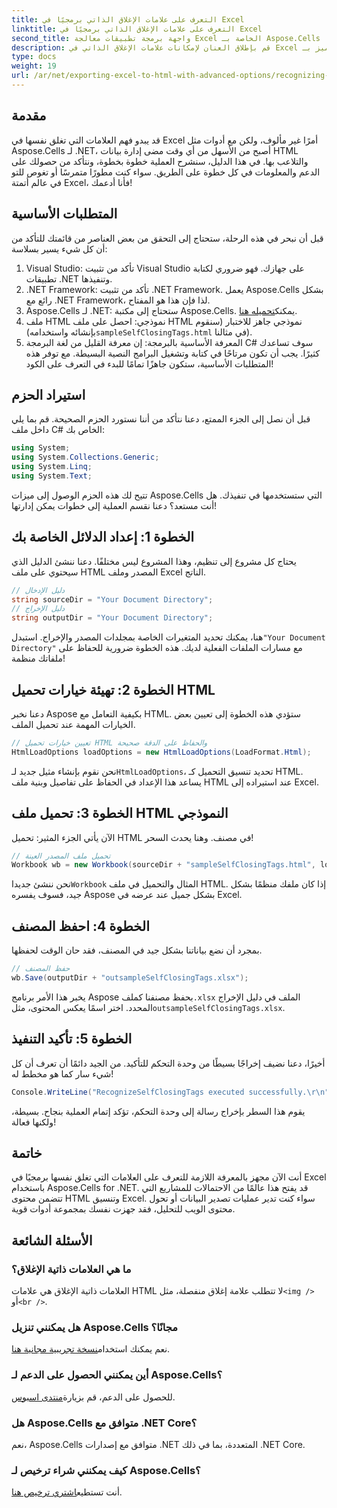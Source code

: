 ```yaml
---
title: التعرف على علامات الإغلاق الذاتي برمجيًا في Excel
linktitle: التعرف على علامات الإغلاق الذاتي برمجيًا في Excel
second_title: واجهة برمجة تطبيقات معالجة Excel الخاصة بـ Aspose.Cells .NET
description: قم بإطلاق العنان لإمكانات علامات الإغلاق الذاتي في Excel باستخدام دليلنا خطوة بخطوة الذي يتميز بـ Aspose.Cells لـ .NET.
type: docs
weight: 19
url: /ar/net/exporting-excel-to-html-with-advanced-options/recognizing-self-closing-tags/
---
```

## مقدمة
قد يبدو فهم العلامات التي تغلق نفسها في Excel أمرًا غير مألوف، ولكن مع أدوات مثل Aspose.Cells لـ .NET، أصبح من الأسهل من أي وقت مضى إدارة بيانات HTML والتلاعب بها. في هذا الدليل، سنشرح العملية خطوة بخطوة، ونتأكد من حصولك على الدعم والمعلومات في كل خطوة على الطريق. سواء كنت مطورًا متمرسًا أو تغوص للتو في عالم أتمتة Excel، فأنا أدعمك!
## المتطلبات الأساسية
قبل أن نبحر في هذه الرحلة، ستحتاج إلى التحقق من بعض العناصر من قائمتك للتأكد من أن كل شيء يسير بسلاسة:
1. Visual Studio: تأكد من تثبيت Visual Studio على جهازك. فهو ضروري لكتابة تطبيقات .NET وتنفيذها.
2. .NET Framework: تأكد من تثبيت .NET Framework. يعمل Aspose.Cells بشكل رائع مع .NET Framework، لذا فإن هذا هو المفتاح.
3.  Aspose.Cells لـ .NET: ستحتاج إلى مكتبة Aspose.Cells. يمكنك[تحميله هنا](https://releases.aspose.com/cells/net/).
4.  ملف HTML نموذجي: احصل على ملف HTML نموذجي جاهز للاختبار (سنقوم بإنشائه واستخدامه)`sampleSelfClosingTags.html` في مثالنا).
5. المعرفة الأساسية بالبرمجة: إن معرفة القليل من لغة البرمجة C# سوف تساعدك كثيرًا. يجب أن تكون مرتاحًا في كتابة وتشغيل البرامج النصية البسيطة.
مع توفر هذه المتطلبات الأساسية، ستكون جاهزًا تمامًا للبدء في التعرف على الكود!
## استيراد الحزم
قبل أن نصل إلى الجزء الممتع، دعنا نتأكد من أننا نستورد الحزم الصحيحة. قم بما يلي داخل ملف C# الخاص بك:
```csharp
using System;
using System.Collections.Generic;
using System.Linq;
using System.Text;
```
تتيح لك هذه الحزم الوصول إلى ميزات Aspose.Cells التي ستستخدمها في تنفيذك. هل أنت مستعد؟ دعنا نقسم العملية إلى خطوات يمكن إدارتها!
## الخطوة 1: إعداد الدلائل الخاصة بك
يحتاج كل مشروع إلى تنظيم، وهذا المشروع ليس مختلفًا. دعنا ننشئ الدليل الذي سيحتوي على ملف HTML المصدر وملف Excel الناتج.
```csharp
// دليل الإدخال
string sourceDir = "Your Document Directory";
// دليل الإخراج
string outputDir = "Your Document Directory";
```
هنا، يمكنك تحديد المتغيرات الخاصة بمجلدات المصدر والإخراج. استبدل`"Your Document Directory"` مع مسارات الملفات الفعلية لديك. هذه الخطوة ضرورية للحفاظ على ملفاتك منظمة!
## الخطوة 2: تهيئة خيارات تحميل HTML
دعنا نخبر Aspose بكيفية التعامل مع HTML. ستؤدي هذه الخطوة إلى تعيين بعض الخيارات المهمة عند تحميل الملف.
```csharp
// تعيين خيارات تحميل HTML والحفاظ على الدقة صحيحة
HtmlLoadOptions loadOptions = new HtmlLoadOptions(LoadFormat.Html);
```
 نحن نقوم بإنشاء مثيل جديد لـ`HtmlLoadOptions`، تحديد تنسيق التحميل كـ HTML. يساعد هذا الإعداد في الحفاظ على تفاصيل وبنية ملف HTML عند استيراده إلى Excel.
## الخطوة 3: تحميل ملف HTML النموذجي
الآن يأتي الجزء المثير: تحميل HTML في مصنف. وهنا يحدث السحر!
```csharp
// تحميل ملف المصدر العينة
Workbook wb = new Workbook(sourceDir + "sampleSelfClosingTags.html", loadOptions);
```
 نحن ننشئ جديدا`Workbook` المثال والتحميل في ملف HTML. إذا كان ملفك منظمًا بشكل جيد، فسوف يفسره Aspose بشكل جميل عند عرضه في Excel.
## الخطوة 4: احفظ المصنف
بمجرد أن نضع بياناتنا بشكل جيد في المصنف، فقد حان الوقت لحفظها. 
```csharp
// حفظ المصنف
wb.Save(outputDir + "outsampleSelfClosingTags.xlsx");
```
يخبر هذا الأمر برنامج Aspose بحفظ مصنفنا كملف`.xlsx` الملف في دليل الإخراج المحدد. اختر اسمًا يعكس المحتوى، مثل`outsampleSelfClosingTags.xlsx`.
## الخطوة 5: تأكيد التنفيذ
أخيرًا، دعنا نضيف إخراجًا بسيطًا من وحدة التحكم للتأكيد. من الجيد دائمًا أن تعرف أن كل شيء سار كما هو مخطط له!
```csharp
Console.WriteLine("RecognizeSelfClosingTags executed successfully.\r\n");
```
يقوم هذا السطر بإخراج رسالة إلى وحدة التحكم، تؤكد إتمام العملية بنجاح. بسيطة، ولكنها فعالة!
## خاتمة
أنت الآن مجهز بالمعرفة اللازمة للتعرف على العلامات التي تغلق نفسها برمجيًا في Excel باستخدام Aspose.Cells for .NET. قد يفتح هذا عالمًا من الاحتمالات للمشاريع التي تتضمن محتوى HTML وتنسيق Excel. سواء كنت تدير عمليات تصدير البيانات أو تحول محتوى الويب للتحليل، فقد جهزت نفسك بمجموعة أدوات قوية.
## الأسئلة الشائعة
### ما هي العلامات ذاتية الإغلاق؟  
 العلامات ذاتية الإغلاق هي علامات HTML لا تتطلب علامة إغلاق منفصلة، مثل`<img />` أو`<br />`.
### هل يمكنني تنزيل Aspose.Cells مجانًا؟  
 نعم يمكنك استخدام[نسخة تجريبية مجانية هنا](https://releases.aspose.com/).
### أين يمكنني الحصول على الدعم لـ Aspose.Cells؟  
 للحصول على الدعم، قم بزيارة[منتدى اسبوس](https://forum.aspose.com/c/cells/9).
### هل Aspose.Cells متوافق مع .NET Core؟  
نعم، Aspose.Cells متوافق مع إصدارات .NET المتعددة، بما في ذلك .NET Core.
### كيف يمكنني شراء ترخيص لـ Aspose.Cells؟  
 أنت تستطيع[اشتري ترخيص هنا](https://purchase.aspose.com/buy).